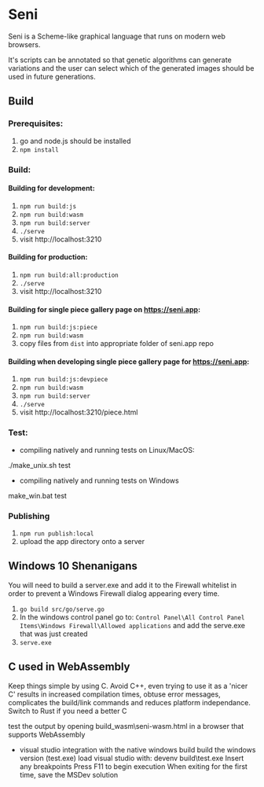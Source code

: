 # Seni

Seni is a Scheme-like graphical language that runs on modern web browsers.

It's scripts can be annotated so that genetic algorithms can generate variations and the user can select which of the generated images should be used in future generations.

## Build

### Prerequisites:

1. go and node.js should be installed
2. `npm install`

### Build:

#### Building for development:

1. `npm run build:js`
2. `npm run build:wasm`
3. `npm run build:server`
4. `./serve`
5. visit http://localhost:3210

#### Building for production:

1. `npm run build:all:production`
2. `./serve`
3. visit http://localhost:3210

#### Building for single piece gallery page on https://seni.app:

1. `npm run build:js:piece`
2. `npm run build:wasm`
3. copy files from `dist` into appropriate folder of seni.app repo

#### Building when developing single piece gallery page for https://seni.app:

1. `npm run build:js:devpiece`
2. `npm run build:wasm`
3. `npm run build:server`
4. `./serve`
5. visit http://localhost:3210/piece.html

### Test:

* compiling natively and running tests on Linux/MacOS:

./make_unix.sh test

* compiling natively and running tests on Windows

make_win.bat test

### Publishing

1. `npm run publish:local`
2. upload the app directory onto a server

## Windows 10 Shenanigans

You will need to build a server.exe and add it to the Firewall whitelist in order to prevent a Windows Firewall dialog appearing every time.

1. `go build src/go/serve.go`
2. In the windows control panel go to:
   `Control Panel\All Control Panel Items\Windows Firewall\Allowed applications`
   and add the serve.exe that was just created
3. `serve.exe`

## C used in WebAssembly

Keep things simple by using C.
Avoid C++, even trying to use it as a 'nicer C' results in increased compilation times, obtuse error messages, complicates the build/link commands and reduces platform independance.
Switch to Rust if you need a better C

test the output by opening build_wasm\seni-wasm.html in a browser that supports WebAssembly

* visual studio integration with the native windows build
  build the windows version (test.exe)
  load visual studio with: devenv build\test.exe
  Insert any breakpoints
  Press F11 to begin execution
  When exiting for the first time, save the MSDev solution
